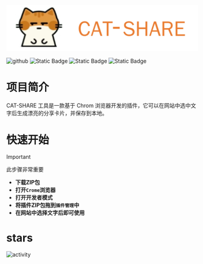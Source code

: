  ![](https://raw.githubusercontent.com/tianhukj/CAT-SHARE/refs/heads/main/Logo.jpg)
  
 ![github](https://img.shields.io/github/stars/tianhukj/cat-share.svg?style=social)
 ![Static Badge](https://img.shields.io/badge/build-passing-brightgreen)
 ![Static Badge](https://img.shields.io/badge/powerd-cursor-green)
 ![Static Badge](https://img.shields.io/badge/licence-GPL3.0-blue)
 # 项目简介
 CAT-SHARE 工具是一款基于 Chrom 浏览器开发的插件，它可以在网站中选中文字后生成漂亮的分享卡片，并保存到本地。
 # 快速开始
 > [!IMPORTANT]
 > 此步骤非常重要
 - **下载ZIP包**
 - **打开`Crome`浏览器**
 - **打开开发者模式**
 - **将插件ZIP包拖到`插件管理`中**
 - **在网站中选择文字后即可使用**
 # stars
 ![activity](https://activity-graph.herokuapp.com/graph?username=tianhukj&theme=github)
 
